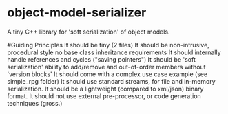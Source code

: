 # object-model-serializer
A tiny C++ library for 'soft serialization' of object models.


#Guiding Principles
    It should be tiny (2 files)
    It should be non-intrusive, procedural style no base class inheritance requirements
    It should internally handle references and cycles ("saving pointers")
    It should be 'soft serialization' ability to add/remove and out-of-order members without 'version blocks'
    It should come with a complex use case example (see simple_rpg folder)
    It should use standard streams, for file and in-memory serialization.
    It should be a lightweight (compared to xml/json) binary format.
    It should not use external pre-processor, or code generation techniques (gross.)
